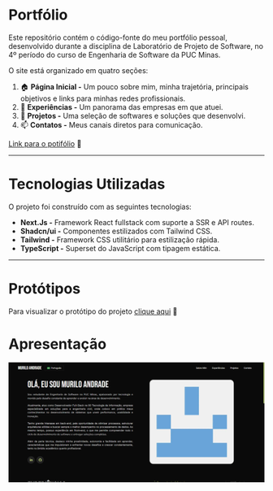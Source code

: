 # Portfólio
Este repositório contém o código-fonte do meu portfólio pessoal, desenvolvido durante a disciplina de Laboratório de Projeto de Software, no 4º período do curso de Engenharia de Software da PUC Minas.

O site está organizado em quatro seções:

 1. 🏠 **Página Inicial -** Um pouco sobre mim, minha trajetória, principais objetivos e links para minhas redes profissionais.
 2. 💼 **Experiências -** Um panorama das empresas em que atuei.
 3. 📂 **Projetos -** Uma seleção de softwares e soluções que desenvolvi.
 4. 📫 **Contatos -** Meus canais diretos para comunicação.

[Link para o potifólio](https://muriloamachado.vercel.app/pt-BR) 🚀

---

# Tecnologias Utilizadas
O projeto foi construído com as seguintes tecnologias:

- **Next.Js -** Framework React fullstack com suporte a SSR e API routes.
- **Shadcn/ui -** Componentes estilizados com Tailwind CSS.
- **Tailwind -** Framework CSS utilitário para estilização rápida.
- **TypeScript -** Superset do JavaScript com tipagem estática.

---

# Protótipos

Para visualizar o protótipo do projeto [clique aqui](./images/Protótipo.png) 🚀

# Apresentação

![clique aqui](./images/ezgif.com-animated-gif-maker.gif)
